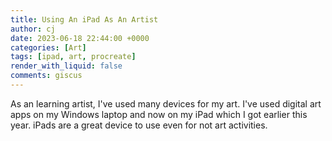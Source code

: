 ```yaml
---
title: Using An iPad As An Artist
author: cj
date: 2023-06-18 22:44:00 +0000
categories: [Art]
tags: [ipad, art, procreate]
render_with_liquid: false
comments: giscus
---
```


As an learning artist, I've used many devices for my art. I've used digital art apps on my Windows laptop and now on my iPad which I got earlier this year. iPads are a great device to use even for not art activities.
